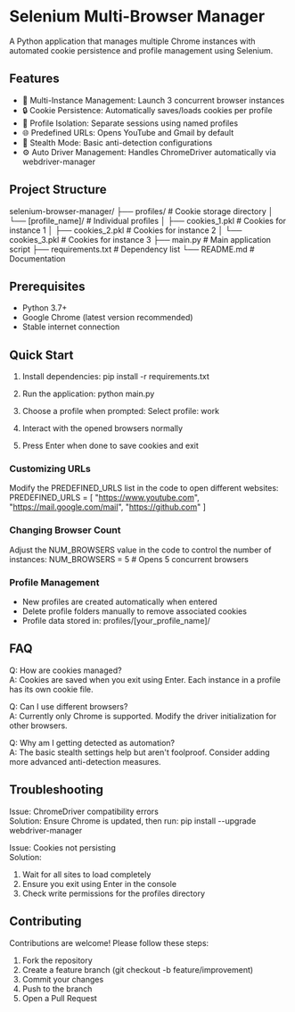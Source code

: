# Selenium Multi-Browser Manager

A Python application that manages multiple Chrome instances with automated cookie persistence and profile management using Selenium.

## Features

- 🚀 Multi-Instance Management: Launch 3 concurrent browser instances
- 🔒 Cookie Persistence: Automatically saves/loads cookies per profile
- 👤 Profile Isolation: Separate sessions using named profiles
- 🌐 Predefined URLs: Opens YouTube and Gmail by default
- 🤖 Stealth Mode: Basic anti-detection configurations
- ⚙️ Auto Driver Management: Handles ChromeDriver automatically via webdriver-manager

## Project Structure

selenium-browser-manager/
├── profiles/                   # Cookie storage directory
│   └── [profile_name]/         # Individual profiles
│       ├── cookies_1.pkl       # Cookies for instance 1
│       ├── cookies_2.pkl       # Cookies for instance 2
│       └── cookies_3.pkl       # Cookies for instance 3
├── main.py                     # Main application script
├── requirements.txt            # Dependency list
└── README.md                   # Documentation

## Prerequisites

- Python 3.7+
- Google Chrome (latest version recommended)
- Stable internet connection

## Quick Start

1. Install dependencies:
   pip install -r requirements.txt

2. Run the application:
   python main.py

3. Choose a profile when prompted:
   Select profile: work

4. Interact with the opened browsers normally

5. Press Enter when done to save cookies and exit

### Customizing URLs
Modify the PREDEFINED_URLS list in the code to open different websites:
PREDEFINED_URLS = [
    "https://www.youtube.com",
    "https://mail.google.com/mail",
    "https://github.com"
]

### Changing Browser Count
Adjust the NUM_BROWSERS value in the code to control the number of instances:
NUM_BROWSERS = 5  # Opens 5 concurrent browsers

### Profile Management
- New profiles are created automatically when entered
- Delete profile folders manually to remove associated cookies
- Profile data stored in: profiles/[your_profile_name]/

## FAQ

Q: How are cookies managed?  
A: Cookies are saved when you exit using Enter. Each instance in a profile has its own cookie file.

Q: Can I use different browsers?  
A: Currently only Chrome is supported. Modify the driver initialization for other browsers.

Q: Why am I getting detected as automation?  
A: The basic stealth settings help but aren't foolproof. Consider adding more advanced anti-detection measures.

## Troubleshooting

Issue: ChromeDriver compatibility errors  
Solution: Ensure Chrome is updated, then run:
pip install --upgrade webdriver-manager

Issue: Cookies not persisting  
Solution:
1. Wait for all sites to load completely
2. Ensure you exit using Enter in the console
3. Check write permissions for the profiles directory

## Contributing

Contributions are welcome! Please follow these steps:
1. Fork the repository
2. Create a feature branch (git checkout -b feature/improvement)
3. Commit your changes
4. Push to the branch
5. Open a Pull Request
